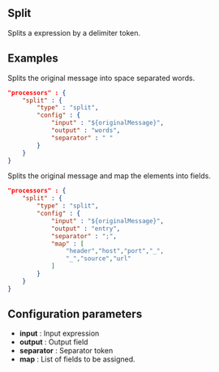 ## Split

Splits a expression by a delimiter token.

## Examples
Splits the original message into space separated words.
```json
"processors" : {
	"split" : {
		"type" : "split",
		"config" : {
			"input" : "${originalMessage}",
			"output" : "words",
			"separator" : " "
		}
	}
}
```

Splits the original message and map the elements into fields.
```json
"processors" : {
	"split" : {
		"type" : "split",
		"config" : {
			"input" : "${originalMessage}",
			"output" : "entry",
			"separator" : ";",
			"map" : [
				"header","host","port","_",
				"_","source","url"
			]
		}
	}
}
```

## Configuration parameters
* **input** : Input expression
* **output** : Output field
* **separator** : Separator token
* **map** : List of fields to be assigned.
